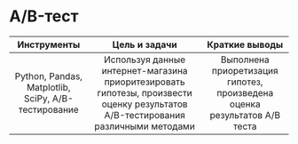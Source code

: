 # A/B-тест
|Инструменты|Цель и задачи|Краткие выводы|
|:---------:|:-----------:|:------------:|
|Python, Pandas, Matplotlib, SciPy, A/B-тестирование|Используя данные интернет-магазина приоритезировать гипотезы, произвести оценку результатов A/B-тестирования различными методами|Выполнена приоретизация гипотез, произведена оценка результатов А/В теста|
